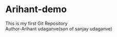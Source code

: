 # Arihant-demo
This is my first Git Repository
<br>
Author-Arihant udaganve(son of sanjay udaganve)
